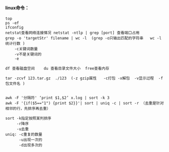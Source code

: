 #### linux命令：
    top  
    ps -ef  
    ifconfig
    netstat查看网络连接情况 netstat -ntlp | grep [port] 查看端口占用
    grep -o 'targetStr' filename | wc -l  (grep -o只输出匹配的字符串   wc -l统计行数 )
        -c关键词数量
        -v不是关键词的
        -e
        
    df 查看磁盘空间    du 查看目录文件大小  free查看内存

    tar -zcvf 123.tar.gz  ./123  (-z gzip属性   -c打包 -x解包  -v显示过程  -f包文件名 )
    
    
    awk -F '分隔符' ‘print $1,$2’ x.log | sort -k 3   
    awk -F '{if($5=="1") {print $2}}'| sort | uniq -c | sort -r （去重是针对相邻的行，先排序再去重）
    
    sort -k指定按照某列排序
         -r降序
         -u去重
    uniq: -c重复的数量
          -u出现一次的
          -d出现多次的
    
    
